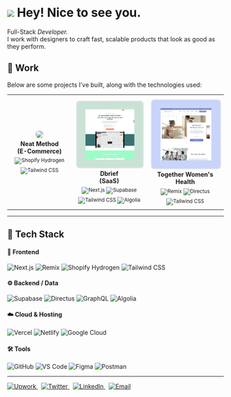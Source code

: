 <h1><img src="https://emojis.slackmojis.com/emojis/images/1531849430/4246/blob-sunglasses.gif?1531849430" width="30"/> Hey! Nice to see you.</h1>

<p align="start">
  Full-Stack<em> Developer.</em><br/>
I work with designers to craft fast, scalable products that look as good as they perform.</p>

<!-- ## 👨‍💻 About Me
At the end of 2022, I quit my job as a software engineer to pursue my passion for building and scaling my own SaaS businesses.

**Highlights of my journey:**
- 🎓 Double degree in Computer Science & Business.
- 💼 Interned at top tech companies in Silicon Valley.
- 🏆 Competed in 21+ hackathons.
- 🚀 Part of the first in-person buildspace cohort (buildspace sf1).

<hr/> -->

## 🧪 Work

Below are some projects I’ve built, along with the technologies used:

<table align="center">
  <tr>
    <td align="center" style="padding: 10px;">
      <a href="https://neatmethod.com/">
        <img src="https://raw.githubusercontent.com/profoundr/profoundr/refs/heads/main/Group%20514084.png" width="300" style="border: 2px solid #eaeaea; border-radius: 8px;"/>
      </a>
      <br/><strong>Neat Method<br/>(E-Commerce)</strong>
      <br/><sub>
        <img src="https://img.shields.io/badge/Shopify_Hydrogen-9563FF?style=flat-square&logo=shopify&logoColor=white" alt="Shopify Hydrogen"/>
        <img src="https://img.shields.io/badge/TailwindCSS-38B2AC?style=flat-square&logo=tailwindcss&logoColor=white" alt="Tailwind CSS"/>
      </sub>
    </td>
    <td align="center" style="padding: 10px;">
      <a href="https://www.dbrief.io/">
        <img src="https://raw.githubusercontent.com/profoundr/profoundr/refs/heads/main/Group%20514086.png" width="300" style="border: 2px solid #eaeaea; border-radius: 8px;"/>
      </a>
      <br/><strong>Dbrief<br/>(SaaS)</strong>
      <br/><sub>
        <img src="https://img.shields.io/badge/Next.js-000000?style=flat-square&logo=next.js&logoColor=white" alt="Next.js"/>
        <img src="https://img.shields.io/badge/Supabase-3ECF8E?style=flat-square&logo=supabase&logoColor=white" alt="Supabase"/>
        <img src="https://img.shields.io/badge/TailwindCSS-38B2AC?style=flat-square&logo=tailwindcss&logoColor=white" alt="Tailwind CSS"/>
        <img src="https://img.shields.io/badge/Algolia-050F2C?style=flat-square&logo=algolia&logoColor=white" alt="Algolia"/>
      </sub>
    </td>
    <td align="center" style="padding: 10px;">
      <a href="https://togetherwomenshealth.com/">
        <img src="https://raw.githubusercontent.com/profoundr/profoundr/refs/heads/main/Group%20514085.png" width="300" style="border: 2px solid #eaeaea; border-radius: 8px;"/>
      </a>
      <br/><strong>Together Women's Health</strong>
      <br/><sub>
        <img src="https://img.shields.io/badge/Remix-000000?style=flat-square&logo=remix&logoColor=white" alt="Remix"/>
        <img src="https://img.shields.io/badge/Directus-3C58F6?style=flat-square&logo=directus&logoColor=white" alt="Directus"/>
        <img src="https://img.shields.io/badge/TailwindCSS-38B2AC?style=flat-square&logo=tailwindcss&logoColor=white" alt="Tailwind CSS"/>
      </sub>
    </td>
  </tr>
</table>

<hr/>

## 🧰 Tech Stack

#### 🚀 Frontend

![Next.js](https://img.shields.io/badge/-Next.js-000?&logo=next.js)
![Remix](https://img.shields.io/badge/-Remix-000?&logo=remix)
![Shopify Hydrogen](https://img.shields.io/badge/-Hydrogen-000?&logo=shopify&logoColor=7AB55C)
![Tailwind CSS](https://img.shields.io/badge/-Tailwind_CSS-000?&logo=tailwind-css)

#### ⚙️ Backend / Data

![Supabase](https://img.shields.io/badge/-Supabase-000?&logo=supabase)
![Directus](https://img.shields.io/badge/-Directus-000?&logo=directus)
![GraphQL](https://img.shields.io/badge/-GraphQL-000?&logo=graphql)
![Algolia](https://img.shields.io/badge/-Algolia-000?&logo=algolia)

#### ☁️ Cloud & Hosting

![Vercel](https://img.shields.io/badge/-Vercel-000?&logo=vercel)
![Netlify](https://img.shields.io/badge/-Netlify-000?&logo=netlify)
![Google Cloud](https://img.shields.io/badge/-Google_Cloud-000?&logo=googlecloud)

#### 🛠️ Tools

![GitHub](https://img.shields.io/badge/-GitHub-000?&logo=github)
![VS Code](https://img.shields.io/badge/-VS_Code-000?&logo=visualstudiocode)
![Figma](https://img.shields.io/badge/-Figma-000?&logo=figma)
![Postman](https://img.shields.io/badge/-Postman-000?&logo=postman)




<hr/>

<p align="start">
  <a href="https://www.upwork.com/freelancers/~017c0d83544493d743">
    <img src="https://img.shields.io/badge/Upwork-6fda44?style=for-the-badge&logo=upwork&logoColor=white" alt="Upwork"/>
  </a>&nbsp;
  <a href="https://x.com/KedarSawant12">
    <img src="https://img.shields.io/badge/Twitter-1DA1F2?style=for-the-badge&logo=twitter&logoColor=white" alt="Twitter"/>
  </a>&nbsp;
  <a href="www.linkedin.com/in/kedar-sawant-a02a551ba">
    <img src="https://img.shields.io/badge/LinkedIn-0A66C2?style=for-the-badge&logo=linkedin&logoColor=white" alt="LinkedIn"/>
  </a>&nbsp;
  <a href="mailto:kedar.sawant66@gmail.com">
    <img src="https://img.shields.io/badge/Email-D14836?style=for-the-badge&logo=gmail&logoColor=white" alt="Email"/>
  </a>
</p>





